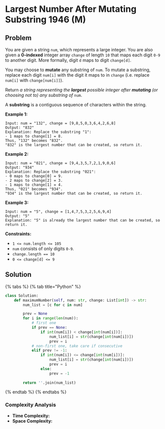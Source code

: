 # Largest Number After Mutating Substring 1946 (M)

## Problem

You are given a string `num`, which represents a large integer. You are also given a **0-indexed** integer array `change` of length `10` that maps each digit `0-9` to another digit. More formally, digit `d` maps to digit `change[d]`.

You may choose to **mutate** any substring of `num`. To mutate a substring, replace each digit `num[i]` with the digit it maps to in `change` (i.e. replace `num[i]` with `change[num[i]]`).

Return _a string representing the **largest** possible integer after **mutating** (or choosing not to) any substring of_ `num`.

A **substring** is a contiguous sequence of characters within the string.

**Example 1:**

```
Input: num = "132", change = [9,8,5,0,3,6,4,2,6,8]
Output: "832"
Explanation: Replace the substring "1":
- 1 maps to change[1] = 8.
Thus, "132" becomes "832".
"832" is the largest number that can be created, so return it.
```

**Example 2:**

```
Input: num = "021", change = [9,4,3,5,7,2,1,9,0,6]
Output: "934"
Explanation: Replace the substring "021":
- 0 maps to change[0] = 9.
- 2 maps to change[2] = 3.
- 1 maps to change[1] = 4.
Thus, "021" becomes "934".
"934" is the largest number that can be created, so return it.
```

**Example 3:**

```
Input: num = "5", change = [1,4,7,5,3,2,5,6,9,4]
Output: "5"
Explanation: "5" is already the largest number that can be created, so return it.
```

**Constraints:**

* `1 <= num.length <= 105`
* `num` consists of only digits `0-9`.
* `change.length == 10`
* `0 <= change[d] <= 9`

## Solution&#x20;

{% tabs %}
{% tab title="Python" %}
```python
class Solution:
    def maximumNumber(self, num: str, change: List[int]) -> str:
        num_list = [c for c in num]

        prev = None
        for i in range(len(num)):
            # first one
            if prev == None:
                if int(num[i]) < change[int(num[i])]:
                    num_list[i] = str(change[int(num[i])])
                    prev = i
            # non-first one, take care if consecutive
            elif prev != -1:
                if int(num[i]) <= change[int(num[i])]:
                    num_list[i] = str(change[int(num[i])])
                    prev = i
                else:
                    prev = -1
            
        return ''.join(num_list)                
```
{% endtab %}
{% endtabs %}

### Complexity Analysis

* **Time Complexity:**
* **Space Complexity:**
